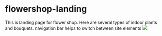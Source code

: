 # flowershop-landing
This is landing page for flower shop. Here are several types of indoor plants and bouquets. 
navigation bar helps to switch between site elements
![](https://imgur.com/NC1pOBl.jpg)

